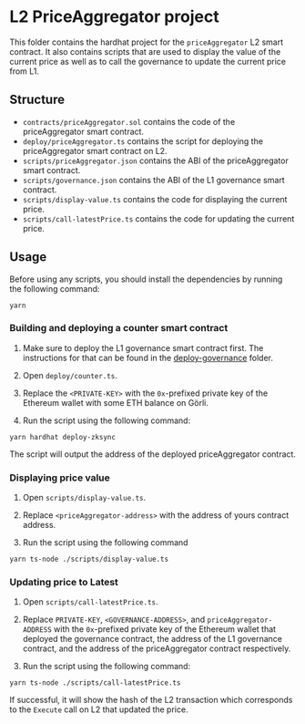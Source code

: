 # L2 PriceAggregator project

This folder contains the hardhat project for the `priceAggregator` L2 smart contract. It also contains scripts that are used to display the value of the current price as well as to call the governance to update the current price from L1.

## Structure

- `contracts/priceAggregator.sol` contains the code of the priceAggregator smart contract.
- `deploy/priceAggregator.ts` contains the script for deploying the priceAggregator smart contract on L2.
- `scripts/priceAggregator.json` contains the ABI of the priceAggregator smart contract.
- `scripts/governance.json` contains the ABI of the L1 governance smart contract.
- `scripts/display-value.ts` contains the code for displaying the current price.
- `scripts/call-latestPrice.ts` contains the code for updating the current price. 

## Usage

Before using any scripts, you should install the dependencies by running the following command:

```
yarn
```

### Building and deploying a counter smart contract

1. Make sure to deploy the L1 governance smart contract first. The instructions for that can be found in the [deploy-governance](../deploy-governance) folder.

2. Open `deploy/counter.ts`. 

3. Replace the `<PRIVATE-KEY>` with the `0x`-prefixed private key of the Ethereum wallet with some ETH balance on Görli.

4. Run the script using the following command:

```
yarn hardhat deploy-zksync
```

The script will output the address of the deployed priceAggregator contract.

### Displaying price value

1. Open `scripts/display-value.ts`. 

2. Replace `<priceAggregator-address>` with the address of yours contract address.

3. Run the script using the following command

```
yarn ts-node ./scripts/display-value.ts
```

### Updating price to Latest

1. Open `scripts/call-latestPrice.ts`.

2. Replace `PRIVATE-KEY`, `<GOVERNANCE-ADDRESS>`, and `priceAggregator-ADDRESS` with the `0x`-prefixed private key of the Ethereum wallet that deployed the governance contract, the address of the L1 governance contract, and the address of the priceAggregator contract respectively.

3. Run the script using the following command:

```
yarn ts-node ./scripts/call-latestPrice.ts
```

If successful, it will show the hash of the L2 transaction which corresponds to the `Execute` call on L2 that updated the price.
